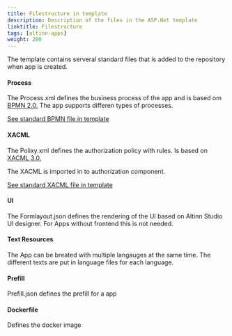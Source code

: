 ```yaml
---
title: Filestructure in template
description: Description of the files in the ASP.Net template
linktitle: Filestructure
tags: [altinn-apps]
weight: 200
---
```


The template contains serveral standard files that is added to the repository when app is created.

#### Process
The Process.xml defines the business process of the app and is based om [BPMN 2.0.](https://www.omg.org/spec/BPMN/2.0/) 
The app supports differen types of processes.

[See standard BPMN file in template](https://github.com/Altinn/altinn-studio/blob/master/src/Altinn.Apps/AppTemplates/AspNet/App/config/process/process.bpmn)

#### XACML
The Polixy.xml defines the authorization policy with rules. Is based on [XACML 3.0.](http://docs.oasis-open.org/xacml/3.0/xacml-3.0-core-spec-os-en.html)

The XACML is imported in to authorization component.

[See standard XACML file in template](https://github.com/Altinn/altinn-studio/blob/master/src/Altinn.Apps/AppTemplates/AspNet/App/config/authorization/policy.xml)

#### UI
The Formlayout.json defines the rendering of the UI based on Altinn Studio UI designer. 
For Apps without frontend this is not needed.

#### Text Resources
The App can be breated with multiple langauges at the same time. The different texts are put in language files for each language.

#### Prefill 
Prefill.json defines the prefill for a app

#### Dockerfile
Defines the docker image
